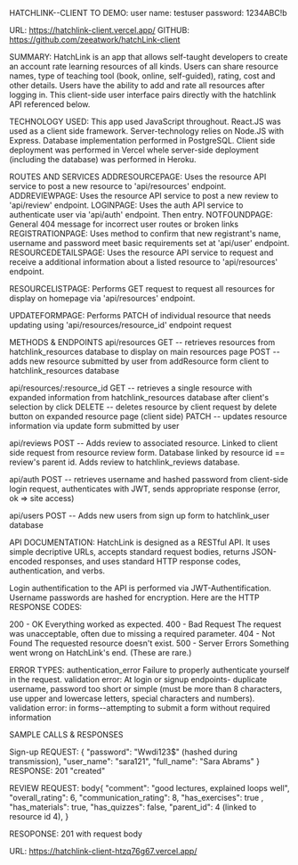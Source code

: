 HATCHLINK--CLIENT
TO DEMO:
user name: testuser
password: 1234ABC!b

URL: https://hatchlink-client.vercel.app/
GITHUB: https://github.com/zeeatwork/hatchLink-client

SUMMARY: HatchLink is an app that allows self-taught developers to create an account rate learning resources of all kinds. Users can share resource names, type of teaching tool (book, online, self-guided), rating, cost and other details. Users have the ability to add and rate all resources after logging in. This client-side user interface pairs directly with the hatchlink API referenced below.

TECHNOLOGY USED: This app used JavaScript throughout. React.JS was used as a client side framework. Server-technology relies on Node.JS with Express. Database implementation performed in PostgreSQL. Client side deployment was performed in Vercel whele server-side deployment (including the database) was performed in Heroku.

ROUTES AND SERVICES
ADDRESOURCEPAGE: Uses the resource API service to post a new resource to 'api/resources' endpoint.
ADDREVIEWPAGE: Uses the resource API service to post a new review to 'api/review' endpoint.
LOGINPAGE: Uses the auth API service to authenticate user via 'api/auth' endpoint. Then entry.
NOTFOUNDPAGE: General 404 message for incorrect user routes or broken links
REGISTRATIONPAGE: Uses method to confirm that new registrant's name, username and password meet basic requirements set at 'api/user' endpoint.
RESOURCEDETAILSPAGE: Uses the resource API service to request and receive a additional information about a listed resource to 'api/resources' endpoint.

RESOURCELISTPAGE: Performs GET request to request all resources for display on homepage via 'api/resources' endpoint.

UPDATEFORMPAGE: Performs PATCH of individual resource that needs updating using 'api/resources/resource_id' endpoint request

METHODS & ENDPOINTS
api/resources
GET -- retrieves resources from hatchlink_resources database to display on main resources page
POST -- adds new resource submitted by user from addResource form client to hatchlink_resources database

api/resources/:resource_id
GET -- retrieves a single resource with expanded information from hatchlink_resources database after client's selection by click
DELETE -- deletes resource by client request by delete button on expanded resource page (client side)
PATCH -- updates resource information via update form submitted by user

api/reviews
POST -- Adds review to associated resource. Linked to client side request from resource review form. Database linked by resource id == review's parent id. Adds review to hatchlink_reviews database.

api/auth
POST -- retrieves username and hashed password from client-side login request, authenticates with JWT, sends appropriate response (error, ok => site access)

api/users
POST -- Adds new users from sign up form to hatchlink_user database

API DOCUMENTATION: HatchLink is designed as a RESTful API. It uses simple decriptive URLs, accepts standard request bodies, returns JSON-encoded responses, and uses standard HTTP response codes, authentication, and verbs.

Login authentification to the API is performed via JWT-Authentification. Username passwords are hashed for encryption. Here are the HTTP RESPONSE CODES:

200 - OK Everything worked as expected.
400 - Bad Request The request was unacceptable, often due to missing a required parameter.
404 - Not Found The requested resource doesn't exist.
500 - Server Errors Something went wrong on HatchLink's end. (These are rare.)

ERROR TYPES:
authentication_error Failure to properly authenticate yourself in the request.
validation error: At login or signup endpoints- duplicate username, password too short or simple (must be more than 8 characters, use upper and lowercase letters, special characters and numbers).
validation error: in forms--attempting to submit a form without required information

SAMPLE CALLS & RESPONSES

Sign-up REQUEST: {
"password": "Wwdi123\$" (hashed during transmission),
"user_name": "sara121",
"full_name": "Sara Abrams"
}
RESPONSE: 201 "created"

REVIEW REQUEST: body{
"comment": "good lectures, explained loops well",
"overall_rating": 6,
"communication_rating": 8,
"has_exercises": true ,
"has_materials": true,
"has_quizzes": false,
"parent_id": 4 (linked to resource id 4),
}

RESOPONSE: 201 with request body

URL: https://hatchlink-client-htzq76g67.vercel.app/
